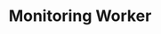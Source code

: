 ---
layout: post_userguide
id_menu: ug_multicdn
title: Monitoring Worker
categories: [UserGuide,UserGuide_MultiCdn]
---
